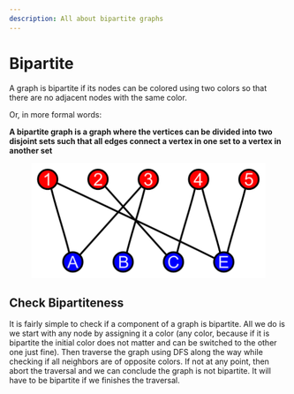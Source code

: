 ```yaml
---
description: All about bipartite graphs
---
```


# Bipartite

A graph is bipartite if its nodes can be colored using two colors so that there are no adjacent nodes with the same color.

Or, in more formal words:

**A bipartite graph is a graph where the vertices can be divided into two disjoint sets such that all edges connect a vertex in one set to a vertex in another set**

<figure><img src="../../.gitbook/assets/image.png" alt=""><figcaption></figcaption></figure>

## Check Bipartiteness

It is fairly simple to check if a component of a graph is bipartite. All we do is we start with any node by assigning it a color (any color, because if it is bipartite the initial color does not matter and can be switched to the other one just fine). Then traverse the graph using DFS along the way while checking if all neighbors are of opposite colors. If not at any point, then abort the traversal and we can conclude the graph is not bipartite. It will have to be bipartite if we finishes the traversal.
